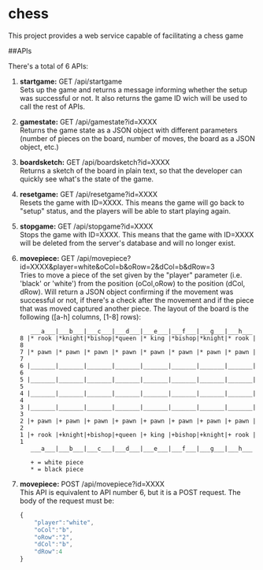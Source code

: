 # chess
This project provides a web service capable of facilitating a chess game

##APIs
<!---
    All apis have the same endpoint: `http://chess-jmorenov.rhcloud.com/api/`
    
    After I removed the chess application from the hosting site, this doesn't work any more. Therefore  I'll remove it until I redeploy it in the future.
    
    Links to APIs:
    1. [http://chess-jmorenov.rhcloud.com/api/startgame](http://chess-jmorenov.rhcloud.com/api/startgame)
    2. [http://chess-jmorenov.rhcloud.com/api/gamestate?id=XXXX](http://chess-jmorenov.rhcloud.com/api/gamestate?id=XXXX)
    3. [http://chess-jmorenov.rhcloud.com/api/boardsketch?id=XXXX](http://chess-jmorenov.rhcloud.com/api/boardsketch?id=XXXX)
    4. [http://chess-jmorenov.rhcloud.com/api/resetgame?id=XXXX](http://chess-jmorenov.rhcloud.com/api/resetgame?id=XXXX)
    5. [http://chess-jmorenov.rhcloud.com/api/stopgame?id=XXXX](http://chess-jmorenov.rhcloud.com/api/stopgame?id=XXXX)
    6. [http://chess-jmorenov.rhcloud.com/api/movepiece?id=XXXX&player=white&oCol=b&oRow=2&dCol=b&dRow=3](http://chess-jmorenov.rhcloud.com/api/movepiece?id=XXXX&oCol=b&oRow=2&dCol=b&dRow=3)
    7. [http://chess-jmorenov.rhcloud.com/api/movepiece?id=XXXX](http://chess-jmorenov.rhcloud.com/api/movepiece?id=XXXX)
-->
There's a total of 6 APIs:
 1. __startgame:__ GET /api/startgame<br>
    Sets up the game and returns a message informing whether the setup was successful or not. It also returns the game ID wich will be used to call the rest of APIs.

 2. __gamestate:__ GET /api/gamestate?id=XXXX<br>
    Returns the game state as a JSON object with different parameters (number of pieces on the board, number of moves, the board as a JSON object, etc.)

 3. __boardsketch:__ GET /api/boardsketch?id=XXXX<br>
    Returns a sketch of the board in plain text, so that the developer can quickly see what's the state of the game.

 4. __resetgame:__ GET /api/resetgame?id=XXXX<br>
    Resets the game with ID=XXXX. This means the game will go back to "setup" status, and the players will be able to start playing again.

 5. __stopgame:__ GET /api/stopgame?id=XXXX<br>
    Stops the game with ID=XXXX. This means that the game with ID=XXXX will be deleted from the server's database and will no longer exist.

 6. __movepiece:__ GET /api/movepiece?id=XXXX&player=white&oCol=b&oRow=2&dCol=b&dRow=3<br>
    Tries to move a piece of the set given by the "player" parameter (i.e. 'black' or 'white') from the position (oCol,oRow) to the position (dCol, dRow). Will return a JSON object confirming if the movement was successful or not, if there's a check after the movement and if the piece that was moved captured another piece. The layout of the board is the following ([a-h] columns, [1-8] rows):
    ```
       ___a___|___b___|___c___|___d___|___e___|___f___|___g___|___h___   
    8 |* rook |*knight|*bishop|*queen |* king |*bishop|*knight|* rook | 8
    7 |* pawn |* pawn |* pawn |* pawn |* pawn |* pawn |* pawn |* pawn | 7
    6 |_______|_______|_______|_______|_______|_______|_______|_______| 6
    5 |_______|_______|_______|_______|_______|_______|_______|_______| 5
    4 |_______|_______|_______|_______|_______|_______|_______|_______| 4
    3 |_______|_______|_______|_______|_______|_______|_______|_______| 3
    2 |+ pawn |+ pawn |+ pawn |+ pawn |+ pawn |+ pawn |+ pawn |+ pawn | 2
    1 |+ rook |+knight|+bishop|+queen |+ king |+bishop|+knight|+ rook | 1
       ___a___|___b___|___c___|___d___|___e___|___f___|___g___|___h___   
    
       + = white piece   
       * = black piece   
    ```
 7. __movepiece:__ POST /api/movepiece?id=XXXX<br>
    This API is equivalent to API number 6, but it is a POST request. The body of the request must be:
    
    ```javascript
    {
        "player":"white",
        "oCol":"b",
        "oRow":"2",
        "dCol":"b",
        "dRow":4
    }
    ```